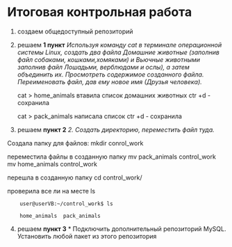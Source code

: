 # Итоговая контрольная работа

1. создаем общедоступный репозиторий
2. решаем **1 пункт** *Используя команду cat в терминале операционной системы Linux, создать два файла Домашние животные (заполнив файл собаками, кошками,хомяками) и Вьючные животными заполнив файл Лошадьми, верблюдами и
ослы), а затем объединить их. Просмотреть содержимое созданного файла.
Переименовать файл, дав ему новое имя (Друзья человека).*

    cat > home_animals
втавила список домашних животных
    ctr +d - сохранила

    cat > pack_animals
написала список
    ctr +d - сохранила

3. решаем **пункт 2** *2. Создать директорию, переместить файл туда.*

Создала папку для файлов: 
    mkdir conrol_work

переместила файлы в созданную папку
    mv pack_animals control_work 
    mv home_animals control_work 

перешла в созданную папку
    cd control_work/

проверила все ли на месте
    ls 

        user@userVB:~/control_work$ ls

        home_animals  pack_animals
4. решаем **пункт 3** * Подключить дополнительный репозиторий MySQL. Установить любой пакет из этого репозитория



